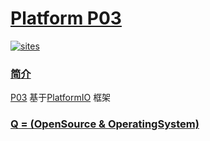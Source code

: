 ﻿# [Platform P03](https://github.com/OS-Q/P03)

[![sites](http://182.61.61.133/link/resources/OSQ.png)](http://www.OS-Q.com)
### [简介](https://github.com/OS-Q/P03/wiki)

[P03](https://github.com/OS-Q/P03) 基于[PlatformIO](https://github.com/platformio/platformio-core) 框架

### [Q = (OpenSource & OperatingSystem) ](http://www.OS-Q.com)

